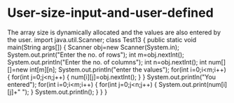 # User-size-input-and-user-defined
The array size is dynamically allocated and the values are also entered by the user.
import java.util.Scanner;
class Test13
{
 public static void main(String args[])
{
 Scanner obj=new Scanner(System.in);
 System.out.print("Enter the no. of rows");
 int m=obj.nextInt();
 System.out.println("Enter the no. of columns");
 int n=obj.nextInt();
 int num[][]=new int[m][n];
System.out.println("enter the values");
for(int i=0;i<m;i++)
{
 for(int j=0;j<n;j++)
{
 num[i][j]=obj.nextInt();
}
}
System.out.println("You entered");
for(int i=0;i<m;i++)
{
for(int j=0;j<n;j++)
{
 System.out.print(num[i][j]+" ");
}
System.out.println();
}
}
}
